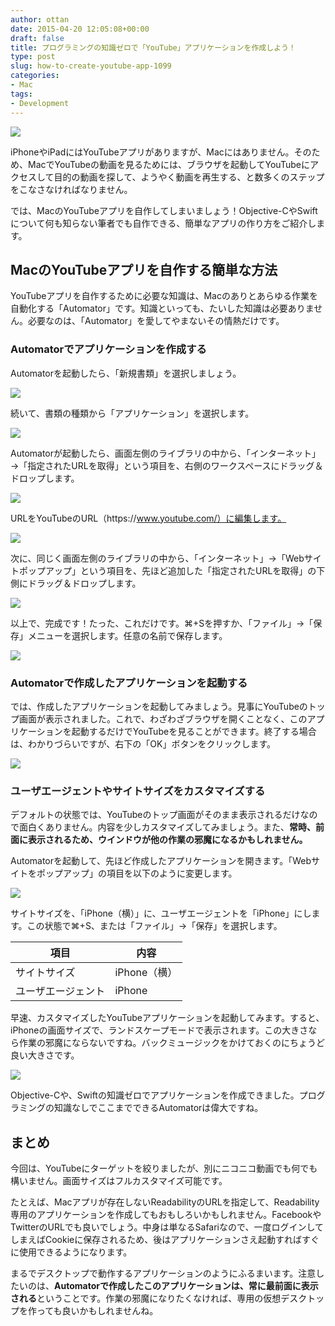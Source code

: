 ```yaml
---
author: ottan
date: 2015-04-20 12:05:08+00:00
draft: false
title: プログラミングの知識ゼロで「YouTube」アプリケーションを作成しよう！
type: post
slug: how-to-create-youtube-app-1099
categories:
- Mac
tags:
- Development
---
```


![](/uploads/2015/04/150419-5533aea1ba941.jpg)

iPhoneやiPadにはYouTubeアプリがありますが、Macにはありません。そのため、MacでYouTubeの動画を見るためには、ブラウザを起動してYouTubeにアクセスして目的の動画を探して、ようやく動画を再生する、と数多くのステップをこなさなければなりません。

では、MacのYouTubeアプリを自作してしまいましょう！Objective-CやSwiftについて何も知らない筆者でも自作できる、簡単なアプリの作り方をご紹介します。

## MacのYouTubeアプリを自作する簡単な方法

YouTubeアプリを自作するために必要な知識は、Macのありとあらゆる作業を自動化する「Automator」です。知識といっても、たいした知識は必要ありません。必要なのは、「Automator」を愛してやまないその情熱だけです。

### Automatorでアプリケーションを作成する

Automatorを起動したら、「新規書類」を選択しましょう。

![](/uploads/2015/04/150419-5533aea2c7465.png)

続いて、書類の種類から「アプリケーション」を選択します。

![](/uploads/2015/04/150419-5533aea586964.png)

Automatorが起動したら、画面左側のライブラリの中から、「インターネット」→「指定されたURLを取得」という項目を、右側のワークスペースにドラッグ＆ドロップします。

![](/uploads/2015/04/150419-5533aea8544da.png)

URLをYouTubeのURL（https\://www.youtube.com/）に編集します。

![](/uploads/2015/04/150419-5533aeaadfb74.png)

次に、同じく画面左側のライブラリの中から、「インターネット」→「Webサイトポップアップ」という項目を、先ほど追加した「指定されたURLを取得」の下側にドラッグ＆ドロップします。

![](/uploads/2015/04/150419-5533aeac9f05a.png)

以上で、完成です！たった、これだけです。⌘+Sを押すか、「ファイル」→「保存」メニューを選択します。任意の名前で保存します。

![](/uploads/2015/04/150419-5533aeaf38fb5.png)

### Automatorで作成したアプリケーションを起動する

では、作成したアプリケーションを起動してみましょう。見事にYouTubeのトップ画面が表示されました。これで、わざわざブラウザを開くことなく、このアプリケーションを起動するだけでYouTubeを見ることができます。終了する場合は、わかりづらいですが、右下の「OK」ボタンをクリックします。

![](/uploads/2015/04/150419-5533aeb15c247.png)

### ユーザエージェントやサイトサイズをカスタマイズする

デフォルトの状態では、YouTubeのトップ画面がそのまま表示されるだけなので面白くありません。内容を少しカスタマイズしてみましょう。また、**常時、前面に表示されるため、ウインドウが他の作業の邪魔になるかもしれません。**

Automatorを起動して、先ほど作成したアプリケーションを開きます。「Webサイトをポップアップ」の項目を以下のように変更します。

![](/uploads/2015/04/150419-5533aeb62ad73.png)

サイトサイズを、「iPhone（横）」に、ユーザエージェントを「iPhone」にします。この状態で⌘+S、または「ファイル」→「保存」を選択します。

| 項目               | 内容         |
| ------------------ | ------------ |
| サイトサイズ       | iPhone（横） |
| ユーザエージェント | iPhone       |

早速、カスタマイズしたYouTubeアプリケーションを起動してみます。すると、iPhoneの画面サイズで、ランドスケープモードで表示されます。この大きさなら作業の邪魔にならないですね。バックミュージックをかけておくのにちょうど良い大きさです。

![](/uploads/2015/04/150419-5533aeb7a42f4.png)

Objective-Cや、Swiftの知識ゼロでアプリケーションを作成できました。プログラミングの知識なしでここまでできるAutomatorは偉大ですね。

## まとめ

今回は、YouTubeにターゲットを絞りましたが、別にニコニコ動画でも何でも構いません。画面サイズはフルカスタマイズ可能です。

たとえば、Macアプリが存在しないReadabilityのURLを指定して、Readability専用のアプリケーションを作成してもおもしろいかもしれません。FacebookやTwitterのURLでも良いでしょう。中身は単なるSafariなので、一度ログインしてしまえばCookieに保存されるため、後はアプリケーションさえ起動すればすぐに使用できるようになります。

まるでデスクトップで動作するアプリケーションのようにふるまいます。注意したいのは、**Automatorで作成したこのアプリケーションは、常に最前面に表示される**ということです。作業の邪魔になりたくなければ、専用の仮想デスクトップを作っても良いかもしれませんね。
